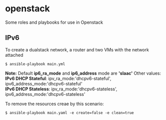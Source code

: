 # openstack
Some roles and playbooks for use in Openstack

## IPv6
To create a dualstack network, a router and two VMs with the network attached  
```
$ ansible-playbook main.yml
```
**Note:** Default **ip6_ra_mode** and **ip6_address** mode are **'slaac'**
          Other values:  
          **IPv6 DHCP Stateful**: ipv_ra_mode:'dhcpv6-stateful', ipv6_address_mode:'dhcpv6-stateful'  
          **IPv6 DHCP Stateless**: ipv_ra_mode:'dhcpv6-stateless', ipv6_address_mode:'dhcpv6-stateless'  
          
To remove the resources creae by this scenario:  
```
$ ansible-playbook main.yaml -e create=false -e clean=true
```
